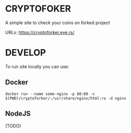 # CRYPTOFOKER

A simple site to check your coins on forked project


URLs: https://cryptoforker.eye.rs/


# DEVELOP

To run site locally you can use:

## Docker

```
docker run --name some-nginx -p 80:80 -v $(PWD)/cryptoforker/:/usr/share/nginx/html:ro -d nginx
```

## NodeJS

(TODO)

